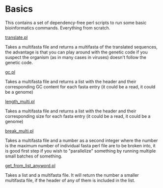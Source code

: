 # Basics
This contains a set of dependency-free perl scripts to run some basic bioinformatics commands. Everything from scratch.

[translate.pl](SCRIPTS/translate.pl)

Takes a multifasta file and returns a multifasta of the translated sequences, the advantage is that you can play around with the genetic code if you suspect the organism (as in many cases in viruses) doesn't follow the genetic code. 

[gc.pl](SCRIPTS/gc.pl)

Takes a multifasta file and returns a list with the header and their corresponding GC content for each fasta entry (it could be a read, it could be a genome)

[length_multi.pl](SCRIPTS/length_multi.pl)

Takes a multifasta file and returns a list with the header and their corresponding size for each fasta entry (it could be a read, it could be a genome)

[break_multi.pl](SCRIPTS/break_multi.pl)

Takes a multifasta file and a number as a second integer where the number is the maximum number of individual fasta perl file are to be broken into, it is good first step if you wish to "parallelize" something by running multiple small batches of something.

[get_from_list_anyword.pl](SCRIPTS/get_from_list_anyword.pl)

Takes a list and a multifasta file. It will return the number a smaller multifasta file, if the header of any of them is included in the list.

